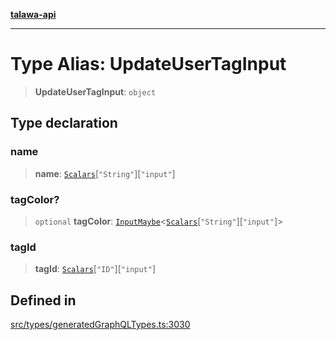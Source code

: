 [**talawa-api**](../../../README.md)

***

# Type Alias: UpdateUserTagInput

> **UpdateUserTagInput**: `object`

## Type declaration

### name

> **name**: [`Scalars`](Scalars.md)\[`"String"`\]\[`"input"`\]

### tagColor?

> `optional` **tagColor**: [`InputMaybe`](InputMaybe.md)\<[`Scalars`](Scalars.md)\[`"String"`\]\[`"input"`\]\>

### tagId

> **tagId**: [`Scalars`](Scalars.md)\[`"ID"`\]\[`"input"`\]

## Defined in

[src/types/generatedGraphQLTypes.ts:3030](https://github.com/Suyash878/talawa-api/blob/e4413cec641a837926071678fed3c7f67234e31e/src/types/generatedGraphQLTypes.ts#L3030)
